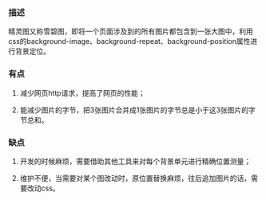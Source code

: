 ### 描述  
精灵图又称雪碧图，即将一个页面涉及到的所有图片都包含到一张大图中，利用css的background-image、background-repeat、background-position属性进行背景定位。  

### 有点  
1. 减少网页http请求，提高了网页的性能；  

2. 能减少图片的字节，把3张图片合并成1张图片的字节总是小于这3张图片的字节总和。  

### 缺点  
1. 开发的时候麻烦，需要借助其他工具来对每个背景单元进行精确位置测量；  

2. 维护不便，当需要对某个图改动时，原位置替换麻烦，往后追加图片的话，需要改动css。